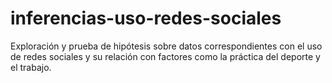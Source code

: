 # inferencias-uso-redes-sociales
Exploración y prueba de hipótesis sobre datos correspondientes con el uso de redes sociales y su relación con factores como la práctica del deporte y el trabajo.

